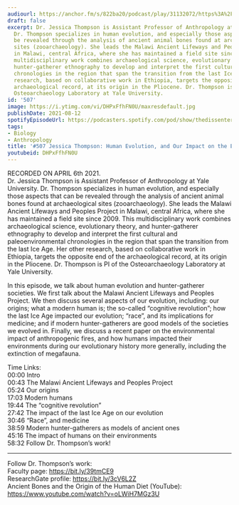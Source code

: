 ```yaml
---
audiourl: https://anchor.fm/s/822ba20/podcast/play/31132072/https%3A%2F%2Fd3ctxlq1ktw2nl.cloudfront.net%2Fstaging%2F2021-3-10%2Fd90416c5-a474-0e6c-02d8-7716ccd29f1b.m4a
draft: false
excerpt: Dr. Jessica Thompson is Assistant Professor of Anthropology at Yale University.
  Dr. Thompson specializes in human evolution, and especially those aspects that can
  be revealed through the analysis of ancient animal bones found at archaeological
  sites (zooarchaeology). She leads the Malawi Ancient Lifeways and Peoples Project
  in Malawi, central Africa, where she has maintained a field site since 2009. This
  multidisciplinary work combines archaeological science, evolutionary theory, and
  hunter-gatherer ethnography to develop and interpret the first cultural and paleoenvironmental
  chronologies in the region that span the transition from the last Ice Age. Her other
  research, based on collaborative work in Ethiopia, targets the opposite end of the
  archaeological record, at its origin in the Pliocene. Dr. Thompson is PI of the
  Osteoarchaeology Laboratory at Yale University.
id: '507'
image: https://i.ytimg.com/vi/DHPxFfhFN0U/maxresdefault.jpg
publishDate: 2021-08-12
spotifyEpisodeUrl: https://podcasters.spotify.com/pod/show/thedissenter/episodes/507-Jessica-Thompson-Human-Evolution--and-Our-Impact-on-the-Environment-eukiv8
tags:
- Biology
- Anthropology
title: '#507 Jessica Thompson: Human Evolution, and Our Impact on the Environment'
youtubeid: DHPxFfhFN0U
---
```

<div class="timelinks">

RECORDED ON APRIL 6th 2021.  
Dr. Jessica Thompson is Assistant Professor of Anthropology at Yale University. Dr. Thompson specializes in human evolution, and especially those aspects that can be revealed through the analysis of ancient animal bones found at archaeological sites (zooarchaeology). She leads the Malawi Ancient Lifeways and Peoples Project in Malawi, central Africa, where she has maintained a field site since 2009. This multidisciplinary work combines archaeological science, evolutionary theory, and hunter-gatherer ethnography to develop and interpret the first cultural and paleoenvironmental chronologies in the region that span the transition from the last Ice Age. Her other research, based on collaborative work in Ethiopia, targets the opposite end of the archaeological record, at its origin in the Pliocene. Dr. Thompson is PI of the Osteoarchaeology Laboratory at Yale University.

In this episode, we talk about human evolution and hunter-gatherer societies. We first talk about the Malawi Ancient Lifeways and Peoples Project. We then discuss several aspects of our evolution, including: our origins; what a modern human is; the so-called “cognitive revolution”; how the last Ice Age impacted our evolution; “race”, and its implications for medicine; and if modern hunter-gatherers are good models of the societies we evolved in. Finally, we discuss a recent paper on the environmental impact of anthropogenic fires, and how humans impacted their environments during our evolutionary history more generally, including the extinction of megafauna.

Time Links:  
<time>00:00</time> Intro  
<time>00:43</time> The Malawi Ancient Lifeways and Peoples Project  
<time>05:24</time> Our origins  
<time>17:03</time> Modern humans  
<time>19:44</time> The “cognitive revolution”   
<time>27:42</time> The impact of the last Ice Age on our evolution  
<time>30:46</time> “Race”, and medicine  
<time>38:59</time> Modern hunter-gatherers as models of ancient ones  
<time>45:16</time> The impact of humans on their environments  
<time>58:32</time> Follow Dr. Thompson’s work!

---

Follow Dr. Thompson’s work:  
Faculty page: https://bit.ly/39tmCE9  
ResearchGate profile: https://bit.ly/3cV6L2Z  
Ancient Bones and the Origin of the Human Diet (YouTube): https://www.youtube.com/watch?v=oLWiH7MGz3U
</div>

